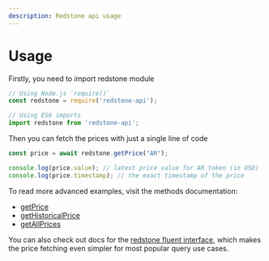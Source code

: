 ```yaml
---
description: Redstone api usage
---
```


# Usage

Firstly, you need to import redstone module

```javascript
// Using Node.js `require()`
const redstone = require('redstone-api');

// Using ES6 imports
import redstone from 'redstone-api';
```

Then you can fetch the prices with just a single line of code

```javascript
const price = await redstone.getPrice("AR");

console.log(price.value); // latest price value for AR token (in USD)
console.log(price.timestamp); // the exact timestamp of the price
```

To read more advanced examples, visit the methods documentation:

* [getPrice](https://docs.redstone.finance/methods/getprice)
* [getHistoricalPrice](https://docs.redstone.finance/methods/gethistoricalprice)
* [getAllPrices](https://docs.redstone.finance/methods/getallprices)

You can also check out docs for the [redstone fluent interface](https://api.docs.redstone.finance/fluent-interface/build-a-query), which makes the price fetching even simpler for most popular query use cases.

